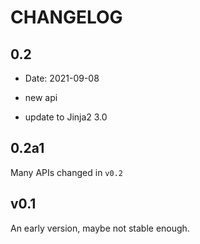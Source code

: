 # CHANGELOG

## 0.2

- Date: 2021-09-08

- new api
- update to Jinja2 3.0

## 0.2a1

Many APIs changed in `v0.2`

## v0.1

An early version, maybe not stable enough.
